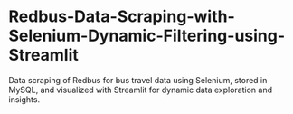 # Redbus-Data-Scraping-with-Selenium-Dynamic-Filtering-using-Streamlit
Data scraping of Redbus for bus travel data using Selenium, stored in MySQL, and visualized with Streamlit for dynamic data exploration and insights.
